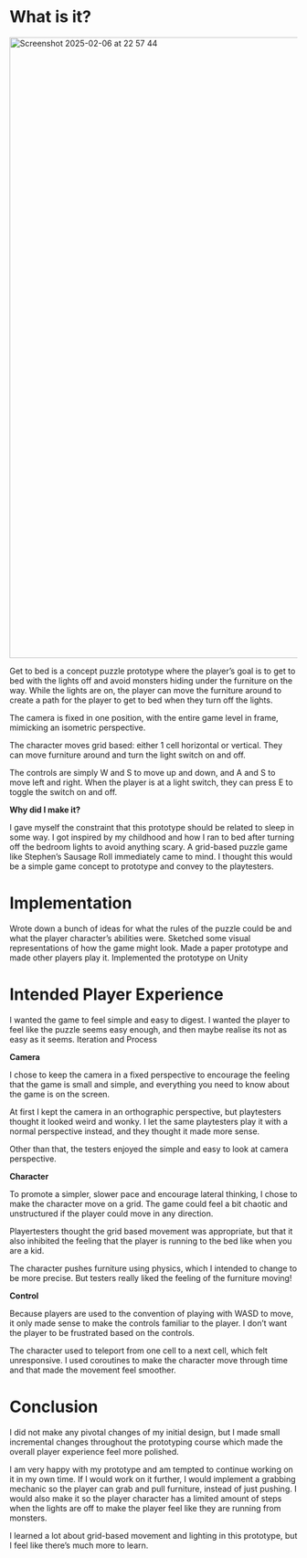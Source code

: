 
# **What is it?**

<img width="1087" alt="Screenshot 2025-02-06 at 22 57 44" src="https://github.com/user-attachments/assets/f173eb2a-0490-41d8-b443-35b567a8b37f" />

Get to bed is a concept puzzle prototype where the player’s goal is to get to bed with the lights off and avoid monsters hiding under the furniture on the way. While the lights are on, the player can move the furniture around to create a path for the player to get to bed when they turn off the lights. 

The camera is fixed in one position, with the entire game level in frame, mimicking an isometric perspective. 

The character moves grid based: either 1 cell horizontal or vertical. They can move furniture around and turn the light switch on and off.

The controls are simply W and S to move up and down, and A and S to move left and right. When the player is at a light switch, they can press E to toggle the switch on and off.


**Why did I make it?**

I gave myself the constraint that this prototype should be related to sleep in some way. I got inspired by my childhood and how I ran to bed after turning off the bedroom lights to avoid anything scary. A grid-based puzzle game like Stephen’s Sausage Roll immediately came to mind. I thought this would be a simple game concept to prototype and convey to the playtesters.

# **Implementation**

Wrote down a bunch of ideas for what the rules of the puzzle could be and what the player character’s abilities were. 
Sketched some visual representations of how the game might look.
Made a paper prototype and made other players play it.
Implemented the prototype on Unity

# **Intended Player Experience**

I wanted the game to feel simple and easy to digest. I wanted the player to feel like the puzzle seems easy enough, and then maybe realise its not as easy as it seems. 
Iteration and Process

**Camera**

I chose to keep the camera in a fixed perspective to encourage the feeling that the game is small and simple, and everything you need to know about the game is on the screen. 

At first I kept the camera in an orthographic perspective, but playtesters thought it looked weird and wonky. I let the same playtesters play it with a normal perspective instead, and they thought it made more sense. 

Other than that, the testers enjoyed the simple and easy to look at camera perspective.

**Character**

To promote a simpler, slower pace and encourage lateral thinking, I chose to make the character move on a grid. The game could feel a bit chaotic and unstructured if the player could move in any direction.

Playertesters thought the grid based movement was appropriate, but that it also inhibited the feeling that the player is running to the bed like when you are a kid.

The character pushes furniture using physics, which I intended to change to be more precise. But testers really liked the feeling of the furniture moving!

**Control**

Because players are used to the convention of playing with WASD to move, it only made sense to make the controls familiar to the player. I don’t want the player to be frustrated based on the controls.

The character used to teleport from one cell to a next cell, which felt unresponsive. I used coroutines to make the character move through time and that made the movement feel smoother.


# **Conclusion**

I did not make any pivotal changes of my initial design, but I made small incremental changes throughout the prototyping course which made the overall player experience feel more polished. 

I am very happy with my prototype and am tempted to continue working on it in my own time. If I would work on it further, I would implement a grabbing mechanic so the player can grab and pull furniture, instead of just pushing. I would also make it so the player character has a limited amount of steps when the lights are off to make the player feel like they are running from monsters.

I learned a lot about grid-based movement and lighting in this prototype, but I feel like there’s much more to learn.
